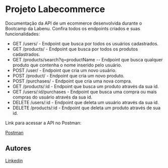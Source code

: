 # Projeto Labecommerce

Documentação da API de um ecommerce desenvolvida durante o Bootcamp da Labenu. Confira todos os endpoints criados e suas funcionalidades: 

+ GET /users/ - Endpoint que busca por todos os usuários cadastrados.
+ GET /products/ - Endpoint que busca por todos os produtos cadastrados.
+ GET /products/search?q=productName -- Endpoint que busca qualquer produto que contenha o nome inserido pelo usuário.
+ POST /user/ - Endpoint que cria um novo usuário.
+ POST /product/ - Endpoint que cria um novo produto.
+ POST /purchases/ - Endpoint que cria uma nova compra.
+ GET /products/:id - Endpoint que busca um produto através da sua id.
+ GET /users/:id/purchases - Endpoint que busca uma compra ou mais compras do usuário através da sua id.
+ DELETE /users/:id - Endpoint que deleta um usuário através da sua id.
+ DELETE /products/:id - Endpoint que deleta um produto através de sua id.


Link para acessar a API no Postman: 

[Postman](https://documenter.getpostman.com/view/24461088/2s8ZDU6QLr)


## Autores

[Linkedin](https://www.linkedin.com/ingiovana-ferreira-tiburtino-475486216/)